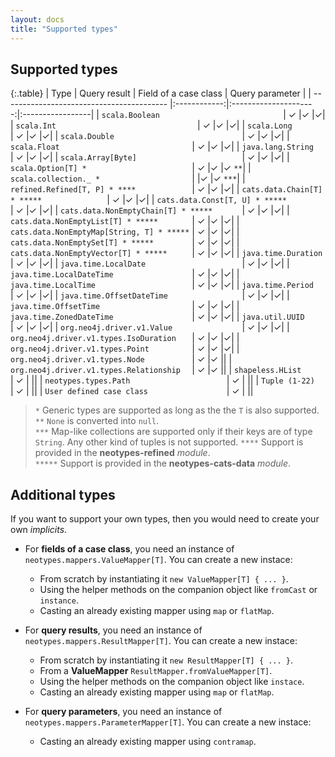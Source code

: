 ```yaml
---
layout: docs
title: "Supported types"
---
```


## Supported types

{:.table}
| Type                                       | Query result | Field of a case class | Query parameter |
| -----------------------------------------  |:------------:|:---------------------:|:-----------------|
| `scala.Boolean                           ` | ✓            |✓                      |✓|
| `scala.Int                               ` | ✓            |✓                      |✓|
| `scala.Long                              ` | ✓            |✓                      |✓|
| `scala.Double                            ` | ✓            |✓                      |✓|
| `scala.Float                             ` | ✓            |✓                      |✓|
| `java.lang.String                        ` | ✓            |✓                      |✓|
| `scala.Array[Byte]                       ` | ✓            |✓                      |✓|
| `scala.Option[T] *                       ` | ✓            |✓                      |✓ `**`|
| `scala.collection._ *                    ` |              |✓                      |✓ `***`|
| `refined.Refined[T, P] * ****            ` | ✓            |✓                      |✓|
| `cats.data.Chain[T] * *****              ` | ✓            |✓                      |✓|
| `cats.data.Const[T, U] * *****           ` | ✓            |✓                      |✓|
| `cats.data.NonEmptyChain[T] * *****      ` | ✓            |✓                      |✓|
| `cats.data.NonEmptyList[T] * *****       ` | ✓            |✓                      |✓|
| `cats.data.NonEmptyMap[String, T] * *****` | ✓            |✓                      |✓|
| `cats.data.NonEmptySet[T] * *****        ` | ✓            |✓                      |✓|
| `cats.data.NonEmptyVector[T] * *****     ` | ✓            |✓                      |✓|
| `java.time.Duration                      ` | ✓            |✓                      |✓|
| `java.time.LocalDate                     ` | ✓            |✓                      |✓|
| `java.time.LocalDateTime                 ` | ✓            |✓                      |✓|
| `java.time.LocalTime                     ` | ✓            |✓                      |✓|
| `java.time.Period                        ` | ✓            |✓                      |✓|
| `java.time.OffsetDateTime                ` | ✓            |✓                      |✓|
| `java.time.OffsetTime                    ` | ✓            |✓                      |✓|
| `java.time.ZonedDateTime                 ` | ✓            |✓                      |✓|
| `java.util.UUID                          ` | ✓            |✓                      |✓|
| `org.neo4j.driver.v1.Value               ` | ✓            |✓                      |✓|
| `org.neo4j.driver.v1.types.IsoDuration   ` | ✓            |✓                      |✓|
| `org.neo4j.driver.v1.types.Point         ` | ✓            |✓                      |✓|
| `org.neo4j.driver.v1.types.Node          ` | ✓            |✓                      ||
| `org.neo4j.driver.v1.types.Relationship  ` | ✓            |✓                      ||
| `shapeless.HList                         ` | ✓            |                       ||
| `neotypes.types.Path                     ` | ✓            |                       ||
| `Tuple (1-22)                            ` | ✓            |                       ||
| `User defined case class                 ` | ✓            |                       ||

> `*` Generic types are supported as long as the the `T` is also supported.<br>
> `**` `None` is converted into `null`.<br>
> `***` Map-like collections are supported only if their keys are of type `String`. Any other kind of tuples is not supported.
> `****` Support is provided in the **neotypes-refined** _module_.<br>
> `*****` Support is provided in the **neotypes-cats-data** _module_.<br>

## Additional types

If you want to support your own types, then you would need to create your own _implicits_.

* For **fields of a case class**, you need an instance of `neotypes.mappers.ValueMapper[T]`. You can create a new instace:
  + From scratch by instantiating it `new ValueMapper[T] { ... }`.
  + Using the helper methods on the companion object like `fromCast` or `instance`.
  + Casting an already existing mapper using `map` or `flatMap`.

* For **query results**, you need an instance of `neotypes.mappers.ResultMapper[T]`. You can create a new instace:
  + From scratch by instantiating it `new ResultMapper[T] { ... }`.
  + From a **ValueMapper** `ResultMapper.fromValueMapper[T]`.
  + Using the helper methods on the companion object like `instace`.
  + Casting an already existing mapper using `map` or `flatMap`.

* For **query parameters**, you need an instance of `neotypes.mappers.ParameterMapper[T]`. You can create a new instace:
  + Casting an already existing mapper using `contramap`.
